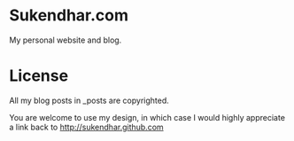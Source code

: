 # Sukendhar.com

My personal website and blog.


License
=======

All my blog posts in _posts are copyrighted.

You are welcome to use my design, in which case I would highly appreciate a link back to http://sukendhar.github.com

